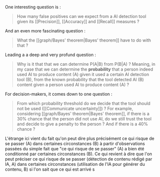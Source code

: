 One interesting question is : 

> How many false positives can we expect from a AI detection tool given its [[Precision]], [[Accuracy]] and [[Recall]] measures ? 

And an even more fascinating question : 

> What the [[graph/Bayes' theorem|Bayes' theorem]] have to do with that ? 

Leading a a deep and very profund question : 

> Why is it that that we can determine P(A|B) from P(B|A) ? Meaning, in my case that we can determine the **probability** that a person indeed used AI to produce content (A) given it used a certain AI detection tool (B), from the known probability that the tool detected AI (B) content given a person used AI to produce content (A) ? 

For decision-makers, it comes down to one question : 

> From which probability threshold do we decide that the tool should not be used ([[Communicate uncertainty]]) ? For example, considering [[graph/Bayes' theorem|Bayes' theorem]], if there is a 30% chance that the person did not use AI, do we still trust the tool and decide to give a penalty to the person ? And if there is a 40% chance ? 


L'étrange ici vient du fait qu'on peut dire plus précisément ce qui risque de se passer (A) dans certaines circonstances (B) à partir d'observations passées du simple fait que "ce qui risque de se passer" (A) a bien été conditionné par certaines circonstances (B). Ce qui revient à dire que l'on peut préciser ce qui risque de se passer (détection de contenu rédigé par IA, A) dans certaines circonstances (utilisation de l'IA pour générer du contenu, B) si l'on sait que ce qui est arrivé s